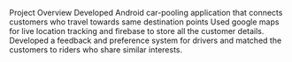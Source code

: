 Project Overview
Developed Android car-pooling application that connects customers who travel towards same destination
points
Used google maps for live location tracking and firebase to store all the customer details.
Developed a feedback and preference system for drivers and matched the customers to riders who share
similar interests.
